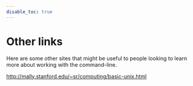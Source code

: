 ```yaml
---
disable_toc: true
---
```


# Other links

Here are some other sites that might be useful to people looking to learn more about working with the command-line.

http://mally.stanford.edu/~sr/computing/basic-unix.html
